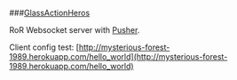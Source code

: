 ###[GlassActionHeros](https://github.com/GlassActionHeroes/ClashOfTheCoders)

RoR Websocket server with [Pusher](http://pusher.com/).

Client config test:
[http://mysterious-forest-1989.herokuapp.com/hello_world](http://mysterious-forest-1989.herokuapp.com/hello_world)

